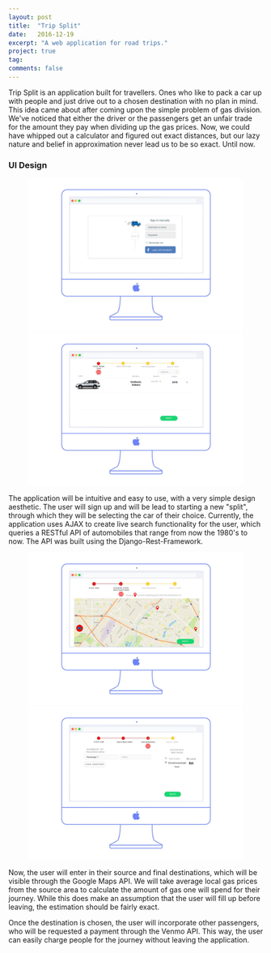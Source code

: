 ```yaml
---
layout: post
title:  "Trip Split"
date:   2016-12-19
excerpt: "A web application for road trips."
project: true
tag:
comments: false
---
```


Trip Split is an application built for travellers. Ones who like to pack a car up with people and just drive out to a chosen destination with no plan in mind. This idea came about after coming upon the simple problem of gas division. We've noticed that either the driver or the passengers get an unfair trade for the amount they pay when dividing up the gas prices. Now, we could have whipped out a calculator and figured out exact distances, but our lazy nature and belief in approximation never lead us to be so exact. Until now. 

### UI Design

<figure>
	<img src="../assets/ui/slide0.jpg">
	<img src="../assets/ui/Slide1.jpg"></a>
</figure>

The application will be intuitive and easy to use, with a very simple design aesthetic. The user will sign up and will be lead to starting a new "split", through which they will be selecting the car of their choice. Currently, the application uses AJAX to create live search functionality for the user, which queries a RESTful API of automobiles that range from now the 1980's to now. The API was built using the Django-Rest-Framework. 

<figure>
	<img src="../assets/ui/slide2.jpg">
	<img src="../assets/ui/slide3.jpg">
</figure>

Now, the user will enter in their source and final destinations, which will be visible through the Google Maps API. We will take average local gas prices from the source area to calculate the amount of gas one will spend for their journey. While this does make an assumption that the user will fill up before leaving, the estimation should be fairly exact. 

Once the destination is chosen, the user will incorporate other passengers, who will be requested a payment through the Venmo API. This way, the user can easily charge people for the journey without leaving the application. 